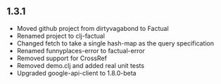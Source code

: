 ## 1.3.1

  * Moved github project from dirtyvagabond to Factual
  * Renamed project to clj-factual
  * Changed fetch to take a single hash-map as the query specification
  * Renamed funnyplaces-error to factual-error
  * Removed support for CrossRef
  * Removed demo.clj and added real unit tests
  * Upgraded google-api-client to 1.8.0-beta

